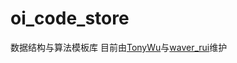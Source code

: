 # oi_code_store
数据结构与算法模板库
目前由[TonyWu](https://www.luogu.com.cn/user/192070)与[waver_rui](https://www.luogu.com.cn/user/149678)维护